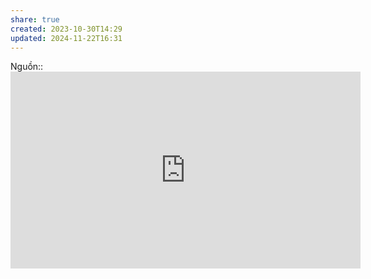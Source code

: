 ```yaml
---
share: true
created: 2023-10-30T14:29
updated: 2024-11-22T16:31
---
```

Nguồn:: <iframe width="560" height="315" src="https://www.youtube.com/embed/Bf7vDBBOBUA?si=ZEnXAAanTjXiK6jg&t=278" title="YouTube video player" frameborder="0" allow="accelerometer; autoplay; clipboard-write; encrypted-media; gyroscope; picture-in-picture; web-share" referrerpolicy="strict-origin-when-cross-origin" allowfullscreen></iframe>
